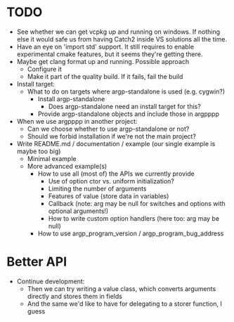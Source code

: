 <!--
SPDX-FileCopyrightText: 2025 Thomas Mathys
SPDX-License-Identifier: MIT
-->

# TODO
* See whether we can get vcpkg up and running on windows. If nothing else it would safe us from having Catch2 inside VS solutions all the time.
* Have an eye on 'import std' support. It still requires to enable experimental cmake features, but it seems they're getting there.
* Maybe get clang format up and running. Possible approach
  * Configure it
  * Make it part of the quality build. If it fails, fail the build
* Install target:
  * What to do on targets where argp-standalone is used (e.g. cygwin?)
    * Install argp-standalone
      * Does argp-standalone need an install target for this?
    * Provide argp-standalone objects and include those in argpppp
* When we use argpppp in another project:
  * Can we choose whether to use argp-standalone or not?
  * Should we forbid installation if we're not the main project?
* Write README.md / documentation / example (our single example is maybe too big)
  * Minimal example
  * More advanced example(s)
    * How to use all (most of) the APIs we currently provide
      * Use of option ctor vs. uniform initialization?
      * Limiting the number of arguments
      * Features of value<T> (store data in variables)
      * Callback (note: arg may be null for switches and options with optional arguments!)
      * How to write custom option handlers (here too: arg may be null)
    * How to use argp_program_version / argp_program_bug_address

# Better API
* Continue development:
  * Then we can try writing a value class, which converts arguments directly and stores them in fields
  * And the same we'd like to have for delegating to a storer function, I guess

